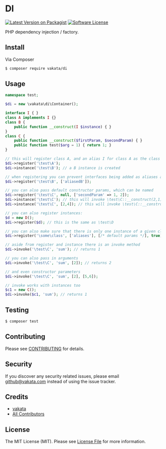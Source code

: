 # DI

[![Latest Version on Packagist][ico-version]][link-packagist]
[![Software License][ico-license]](LICENSE.md)

PHP dependency injection / factory.

## Install

Via Composer

``` bash
$ composer require vakata/di
```

## Usage

``` php
namespace test;

$di = new \vakata\di\Container();

interface I { }
class A implements I {}
class B {
    public function __construct(I $instance) { }
}
class C {
    public function __construct($firstParam, $secondParam) { }
    public function test($arg = 1) { return 1; }
}

// this will register class A, and an alias I for class A as the class implements that interface
$di->register('\test\A'); 
$di->instance('\test\B'); // a B instance is created

// when registering you can prevent interfaces being added as aliases as adding the aliases manually
$di->register('\test\B', ['aliasedB']);

// you can also pass default constructor params, which can be named
$di->register('\test\C', null, ['secondParam' => 1, 2]);
$di->instance('\test\C'); // this will invoke \test\C::__construct(2,1);
$di->instance('\test\C', [2,4]); // this will invoke \test\C::__construct(2,4);

// you can also register instances:
$d = new D();
$di->register($d); // this is the same as \test\D

// you can also make sure that there is only one instance of a given class
$di->register('\some\class', ['aliases'], [/* default params */], true);

// aside from register and instance there is an invoke method
$di->invoke('\test\C', 'sum'); // returns 1

// you can also pass in arguments
$di->invoke('\test\C', 'sum', [2]); // returns 2

// and even constructor parameters
$di->invoke('\test\C', 'sum', [2], [5,6]);

// invoke works with instances too
$c1 = new C();
$di->invoke($c1, 'sum'); // returns 1
```

## Testing

``` bash
$ composer test
```


## Contributing

Please see [CONTRIBUTING](CONTRIBUTING.md) for details.

## Security

If you discover any security related issues, please email github@vakata.com instead of using the issue tracker.

## Credits

- [vakata][link-author]
- [All Contributors][link-contributors]

## License

The MIT License (MIT). Please see [License File](LICENSE.md) for more information. 

[ico-version]: https://img.shields.io/packagist/v/vakata/di.svg?style=flat-square
[ico-license]: https://img.shields.io/badge/license-MIT-brightgreen.svg?style=flat-square
[ico-travis]: https://img.shields.io/travis/vakata/di/master.svg?style=flat-square
[ico-scrutinizer]: https://img.shields.io/scrutinizer/coverage/g/vakata/di.svg?style=flat-square
[ico-code-quality]: https://img.shields.io/scrutinizer/g/vakata/di.svg?style=flat-square
[ico-downloads]: https://img.shields.io/packagist/dt/vakata/di.svg?style=flat-square
[ico-cc]: https://img.shields.io/codeclimate/github/vakata/di.svg?style=flat-square
[ico-cc-coverage]: https://img.shields.io/codeclimate/coverage/github/vakata/di.svg?style=flat-square

[link-packagist]: https://packagist.org/packages/vakata/di
[link-travis]: https://travis-ci.org/vakata/di
[link-scrutinizer]: https://scrutinizer-ci.com/g/vakata/di/code-structure
[link-code-quality]: https://scrutinizer-ci.com/g/vakata/di
[link-downloads]: https://packagist.org/packages/vakata/di
[link-author]: https://github.com/vakata
[link-contributors]: ../../contributors
[link-cc]: https://codeclimate.com/github/vakata/di

